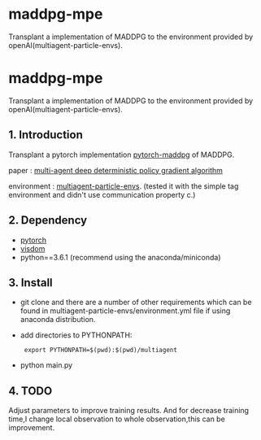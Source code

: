 # maddpg-mpe
Transplant a implementation of MADDPG to the environment provided by openAI(multiagent-particle-envs).

# maddpg-mpe
Transplant a implementation of MADDPG to the environment provided by openAI(multiagent-particle-envs).

## 1. Introduction

Transplant a pytorch implementation [pytorch-maddpg](https://github.com/xuehy/pytorch-maddpg]) of MADDPG.

paper : [multi-agent deep deterministic policy gradient algorithm](https://arxiv.org/abs/1706.02275)

environment : [multiagent-particle-envs](https://github.com/openai/multiagent-particle-envs). 
(tested it with the simple tag environment and didn't use communication property c.)


## 2. Dependency

- [pytorch](https://github.com/pytorch/pytorch)
- [visdom](https://github.com/facebookresearch/visdom)
- python==3.6.1 (recommend using the anaconda/miniconda)

## 3. Install

- git clone and there are a number of other requirements which can be found in multiagent-particle-envs/environment.yml file if using anaconda distribution.
- add directories to PYTHONPATH: 
      
       export PYTHONPATH=$(pwd):$(pwd)/multiagent
- python main.py

## 4. TODO

Adjust parameters to improve training results.
And for decrease training time,I change local observation to whole observation,this can be improvement.





